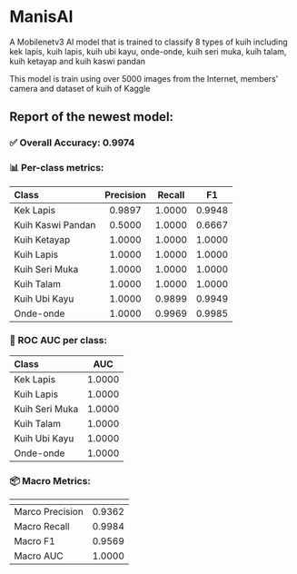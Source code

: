 # ManisAI
A Mobilenetv3 AI model that is trained to classify 8 types of kuih including kek lapis, kuih lapis, kuih ubi kayu, onde-onde, kuih seri muka, kuih talam, kuih ketayap and kuih kaswi pandan

This model is train using over 5000 images from the Internet, members' camera and dataset of kuih of Kaggle

## Report of the newest model:
### ✅ Overall Accuracy: 0.9974

### 📊 Per-class metrics:
| Class             |  Precision  |   Recall   |     F1     |
|:------------------|:-----------:|:----------:|:----------:|
| Kek Lapis         |    0.9897   |   1.0000   |   0.9948   |
| Kuih Kaswi Pandan |    0.5000   |   1.0000   |   0.6667   |
| Kuih Ketayap      |    1.0000   |   1.0000   |   1.0000   |
| Kuih Lapis        |    1.0000   |   1.0000   |   1.0000   |
| Kuih Seri Muka    |    1.0000   |   1.0000   |   1.0000   |
| Kuih Talam        |    1.0000   |   1.0000   |   1.0000   |
| Kuih Ubi Kayu     |    1.0000   |   0.9899   |   0.9949   |
| Onde-onde         |    1.0000   |   0.9969   |   0.9985   |

### 🎯 ROC AUC per class:
| Class          |     AUC     |
|:---------------|:-----------:|
| Kek Lapis      |    1.0000   |
| Kuih Lapis     |    1.0000   |
| Kuih Seri Muka |    1.0000   |
| Kuih Talam     |    1.0000   |
| Kuih Ubi Kayu  |    1.0000   |
| Onde-onde      |    1.0000   |

### 📦 Macro Metrics:
| <!-- -->         |  <!-- -->   |
|:-----------------|:-----------:|
| Marco Precision  |    0.9362   |
| Macro Recall     |    0.9984   |
| Macro F1         |    0.9569   |
| Macro AUC        |    1.0000   |
